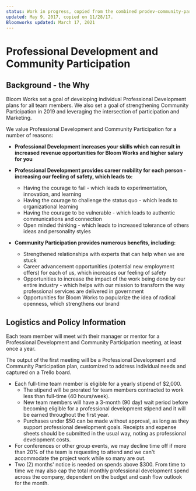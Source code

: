 ```yaml
---
status: Work in progress, copied from the combined prodev-community-participation file before it was split into two topics (CivicActions note)
updated: May 9, 2017, copied on 11/28/17.
Bloomworks updated: March 17, 2021
---
```


# Professional Development and Community Participation

## Background - the Why

Bloom Works set a goal of developing individual Professional Development plans for all team members. We also set a goal of strengthening Community Participation in 2019 and leveraging the intersection of participation and Marketing.

We value Professional Development and Community Participation for a number of reasons:

- **Professional Development increases your skills which can result in increased revenue opportunities for Bloom Works and higher salary for you**

- **Professional Development provides career mobility for each person - increasing our feeling of safety, which leads to:**

  - Having the courage to fail - which leads to experimentation, innovation, and learning
  - Having the courage to challenge the status quo - which leads to organizational learning
  - Having the courage to be vulnerable - which leads to authentic communications and connection
  - Open minded thinking - which leads to increased tolerance of others ideas and personality styles

- **Community Participation provides numerous benefits, including:**

  - Strengthened relationships with experts that can help when we are stuck
  - Career advancement opportunities (potential new employment offers) for each of us, which increases our feeling of safety
  - Opportunities to increase the impact of the work being done by our entire industry - which helps with our mission to transform the way professional services are delivered in government
  - Opportunities for Bloom Works to popularize the idea of radical openness, which strengthens our brand

## Logistics and Policy Information

Each team member will meet with their manager or mentor for a Professional Development and Community Participation meeting, at least once a year.

The output of the first meeting will be a Professional Development and Community Participation plan, customized to address individual needs and captured on a Trello board.

<!-- prettier-ignore-start -->

- Each full-time team member is eligible for a yearly stipend of $2,000.
  - The stipend will be prorated for team members contracted to work less than full-time (40 hours/week).
  - New team members will have a 3-month (90 day) wait period before becoming eligible for a professional development stipend and it will be earned throughout the first year.
  - Purchases under $50 can be made without approval, as long as they support professional development goals. Receipts and expense sheets should be submitted in the usual way, noting as professional development costs.
- For conferences or other group events, we may decline time off if more than 20% of the team is requesting to attend and we can't accommodate the project work while so many are out.
- Two (2) months' notice is needed on spends above $300. From time to time we may also cap the total monthly professional development spend across the company, dependent on the budget and cash flow outlook for the month.

<!-- prettier-ignore-end -->


